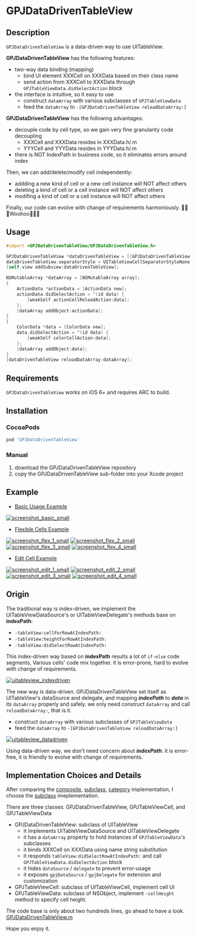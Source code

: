 # GPJDataDrivenTableView

## Description

`GPJDataDrivenTableView` is a data-driven way to use UITableView.

__GPJDataDrivenTableView__ has the following features:

- two-way data binding (mapping)
  * bind UI element XXXCell on XXXData based on their class name
  * send action from XXXCell to XXXData through `GPJTableViewData.didSelectAction` block
- the interface is intuitive, so it easy to use
  * construct `dataArray` with various subclasses of `GPJTableViewData`
  * feed the `dataArray` to `-[GPJDataDrivenTableView reloadDataArray:]`

__GPJDataDrivenTableView__ has the following advantages:

- decouple code by cell type, so we gain very fine granularity code decoupling
  * XXXCell and XXXData resides in XXXData.h/.m
  * YYYCell and YYYData resides in YYYData.h/.m
- there is NOT IndexPath in business code, so it eliminates errors around index

Then, we can add/delete/modify cell independently:

- addding a new kind of cell or a new cell instance will NOT affect others
- deleting a kind of cell or a cell instance will NOT affect others
- modifing a kind of cell or a cell instance will NOT affect others

Finally, our code can evolve with change of requirements harmoniously. 🎉🎉🎉Woohoo🎉🎉🎉

## Usage

```objectivec
#import <GPJDataDrivenTableView/GPJDataDrivenTableView.h>

GPJDataDrivenTableView *dataDrivenTableView = [[GPJDataDrivenTableView alloc] initWithFrame:self.view.bounds];
dataDrivenTableView.separatorStyle = UITableViewCellSeparatorStyleNone;
[self.view addSubview:dataDrivenTableView];

NSMutableArray *dataArray = [NSMutableArray array];
{
	ActionData *actionData = [ActionData new];
	actionData.didSelectAction = ^(id data) {
	    [weakSelf actionCellReloadAction:data];
	};
	[dataArray addObject:actionData];
}
{
	ColorData *data = [ColorData new];
	data.didSelectAction = ^(id data) {
	    [weakSelf colorCellAction:data];
	};
	[dataArray addObject:data];
}
[dataDrivenTableView reloadDataArray:dataArray];
```

## Requirements

`GPJDataDrivenTableView` works on iOS 6+ and requires ARC to build.

## Installation

### CocoaPods

```ruby
pod 'GPJDataDrivenTableView'
```

### Manual

1. download the GPJDataDrivenTableView repository
2. copy the GPJDataDrivenTableView sub-folder into your Xcode project


## Example

- [Basic Usage Example](examples/BasicExample)

[![screenshot_basic_small](https://user-images.githubusercontent.com/278430/49798835-40d1d480-fd7e-11e8-8fe7-14592602353a.png)](https://user-images.githubusercontent.com/278430/49798837-416a6b00-fd7e-11e8-915c-b00abf7812b2.png)

- [Flexible Cells Example](examples/FlexibleCellExample)

[![screenshot_flex_1_small](https://user-images.githubusercontent.com/278430/49798852-44fdf200-fd7e-11e8-89be-ea105deb2f71.png)](https://user-images.githubusercontent.com/278430/49798853-44fdf200-fd7e-11e8-86c3-dca79e8ebc47.png)
[![screenshot_flex_2_small](https://user-images.githubusercontent.com/278430/49798854-45968880-fd7e-11e8-9f0c-3fe058ef2eca.png)](https://user-images.githubusercontent.com/278430/49798858-462f1f00-fd7e-11e8-8664-526c6653e0db.png)
[![screenshot_flex_3_small](https://user-images.githubusercontent.com/278430/49798859-462f1f00-fd7e-11e8-9d04-b3b0cfa2723e.png)](https://user-images.githubusercontent.com/278430/49798861-46c7b580-fd7e-11e8-8b68-c09a9de9f114.png)
[![screenshot_flex_4_small](https://user-images.githubusercontent.com/278430/49798862-46c7b580-fd7e-11e8-85d7-1c4eafab5984.png)](https://user-images.githubusercontent.com/278430/49798863-47604c00-fd7e-11e8-9247-fffe568c87c2.png)

- [Edit Cell Example](examples/EditExample)

[![screenshot_edit_1_small](https://user-images.githubusercontent.com/278430/49798841-42030180-fd7e-11e8-9eb2-00edccf1a455.png)](https://user-images.githubusercontent.com/278430/49798843-429b9800-fd7e-11e8-840c-f19eb538261f.png)
[![screenshot_edit_2_small](https://user-images.githubusercontent.com/278430/49798844-429b9800-fd7e-11e8-906a-eec59758cd31.png)](https://user-images.githubusercontent.com/278430/49798845-43342e80-fd7e-11e8-9365-cc5d8dd47829.png)
[![screenshot_edit_3_small](https://user-images.githubusercontent.com/278430/49798848-43ccc500-fd7e-11e8-832b-bd17093dffb6.png)](https://user-images.githubusercontent.com/278430/49798849-43ccc500-fd7e-11e8-9f63-958e781977c5.png)
[![screenshot_edit_4_small](https://user-images.githubusercontent.com/278430/49798850-44655b80-fd7e-11e8-84c7-cb1e659692f5.png)](https://user-images.githubusercontent.com/278430/49798851-44655b80-fd7e-11e8-851a-9631a2928f1e.png)

## Origin

The traditional way is index-driven, we implement the UITableViewDataSource's or UITableViewDelegate's methods base on __indexPath__:

- `-tableView:cellForRowAtIndexPath:`
- `-tableView:heightForRowAtIndexPath:`
- `-tableView:didSelectRowAtIndexPath:`

This index-driven way based on __indexPath__ results a lot of `if-else` code segments, Various cells' code mix together. it is error-prone, hard to evolve with change of requirements.

[![uitableview_indexdriven](https://user-images.githubusercontent.com/278430/49796885-dc604680-fd78-11e8-9e4f-90fbf842c680.png)](docs/UITableView_IndexDriven.png)

The new way is data-driven. GPJDataDrivenTableView set itself as UITableView's dataSource and delegate, and mapping ___indexPath___ to ___data___ in its `dataArray` properly and safely. we only need construct `dataArray` and call `reloadDataArray:`, that is it.

- construct `dataArray` with various subclasses of `GPJTableViewData`
- feed the `dataArray` to `-[GPJDataDrivenTableView reloadDataArray:]`


[![uitableview_datadriven](https://user-images.githubusercontent.com/278430/49796884-dbc7b000-fd78-11e8-80da-604e2796673f.png)](docs/UITableView_DataDriven.png)

Using data-driven way, we don't need concern about ___indexPath___. it is error-free, it is friendly to evolve with change of requirements.

## Implementation Choices and Details

After comparing the [composite](https://github.com/gongpengjun/GPJDataDrivenTableView/tree/br_composite_impl/GPJDataDrivenTableView), [subclass](https://github.com/gongpengjun/GPJDataDrivenTableView/tree/br_subclass_impl/GPJDataDrivenTableView), [category](https://github.com/gongpengjun/GPJDataDrivenTableView/tree/br_category_impl/GPJDataDrivenTableView) implementation, I choose the [subclass](https://github.com/gongpengjun/GPJDataDrivenTableView/tree/br_subclass_impl/GPJDataDrivenTableView) imeplementation.

There are three classes: GPJDataDrivenTableView, GPJTableViewCell, and GPJTableViewData

- GPJDataDrivenTableView: subclass of UITableView
  * it implements UITableViewDataSource and UITableViewDelegate
  * it has a `dataArray` property to hold instances of `GPJTableViewData`'s subclasses
  * it binds XXXCell on XXXData using name string substitution
  * it responds `tableView:didSelectRowAtIndexPath:` and call `GPJTableViewData.didSelectAction` block
  * it hides `dataSource` / `delegate` to prevent error-usage
  * it exposes `gpjDataSource` / `gpjDelegate` for extension and customization
- GPJTableViewCell: subclass of UITableViewCell, implement cell UI
- GPJTableViewData: subclass of NSObject, implement `-cellHeight` method to specify cell height.

The code base is only about two hundreds lines, go ahead to have a look. [GPJDataDrivenTableView.m](https://github.com/gongpengjun/GPJDataDrivenTableView/tree/br_subclass_impl/GPJDataDrivenTableView/GPJDataDrivenTableView.m)

Hope you enjoy it.
